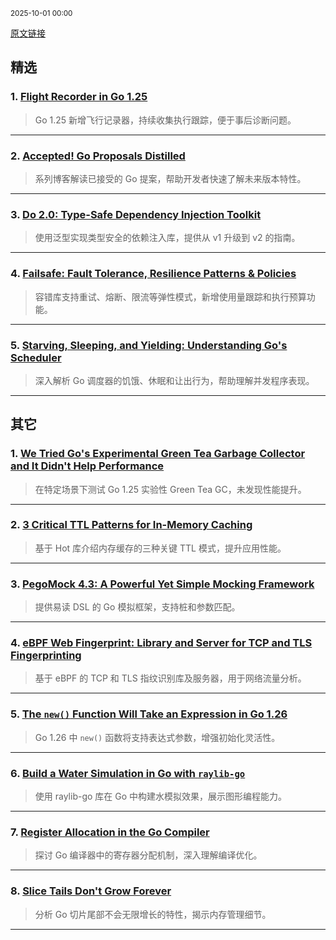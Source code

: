 <sub>2025-10-01 00:00</sub>


[原文链接](https://golangweekly.com/issues/572)


## 精选

### 1. [Flight Recorder in Go 1.25](https://golangweekly.com/link/175049/rss)
> Go 1.25 新增飞行记录器，持续收集执行跟踪，便于事后诊断问题。

---

### 2. [Accepted! Go Proposals Distilled](https://golangweekly.com/link/175050/rss)
> 系列博客解读已接受的 Go 提案，帮助开发者快速了解未来版本特性。

---

### 3. [Do 2.0: Type-Safe Dependency Injection Toolkit](https://golangweekly.com/link/175066/rss)
> 使用泛型实现类型安全的依赖注入库，提供从 v1 升级到 v2 的指南。

---

### 4. [Failsafe: Fault Tolerance, Resilience Patterns & Policies](https://golangweekly.com/link/175069/rss)
> 容错库支持重试、熔断、限流等弹性模式，新增使用量跟踪和执行预算功能。

---

### 5. [Starving, Sleeping, and Yielding: Understanding Go's Scheduler](https://golangweekly.com/link/175057/rss)
> 深入解析 Go 调度器的饥饿、休眠和让出行为，帮助理解并发程序表现。

---

## 其它

### 1. [We Tried Go's Experimental Green Tea Garbage Collector and It Didn't Help Performance](https://golangweekly.com/link/175055/rss)
> 在特定场景下测试 Go 1.25 实验性 Green Tea GC，未发现性能提升。

---

### 2. [3 Critical TTL Patterns for In-Memory Caching](https://golangweekly.com/link/175058/rss)
> 基于 Hot 库介绍内存缓存的三种关键 TTL 模式，提升应用性能。

---

### 3. [PegoMock 4.3: A Powerful Yet Simple Mocking Framework](https://golangweekly.com/link/175072/rss)
> 提供易读 DSL 的 Go 模拟框架，支持桩和参数匹配。

---

### 4. [eBPF Web Fingerprint: Library and Server for TCP and TLS Fingerprinting](https://golangweekly.com/link/175073/rss)
> 基于 eBPF 的 TCP 和 TLS 指纹识别库及服务器，用于网络流量分析。

---

### 5. [The `new()` Function Will Take an Expression in Go 1.26](https://golangweekly.com/link/175062/rss)
> Go 1.26 中 `new()` 函数将支持表达式参数，增强初始化灵活性。

---

### 6. [Build a Water Simulation in Go with `raylib-go`](https://golangweekly.com/link/175063/rss)
> 使用 raylib-go 库在 Go 中构建水模拟效果，展示图形编程能力。

---

### 7. [Register Allocation in the Go Compiler](https://golangweekly.com/link/175064/rss)
> 探讨 Go 编译器中的寄存器分配机制，深入理解编译优化。

---

### 8. [Slice Tails Don't Grow Forever](https://golangweekly.com/link/175065/rss)
> 分析 Go 切片尾部不会无限增长的特性，揭示内存管理细节。

---
    